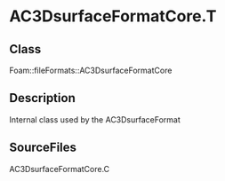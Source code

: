 # AC3DsurfaceFormatCore.T 
## Class
Foam::fileFormats::AC3DsurfaceFormatCore

## Description
Internal class used by the AC3DsurfaceFormat

## SourceFiles
AC3DsurfaceFormatCore.C

